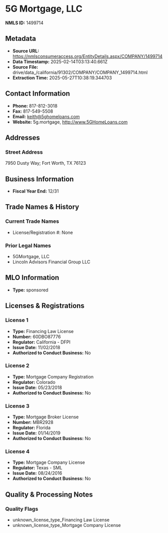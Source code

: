 # 5G Mortgage, LLC

**NMLS ID:** 1499714

## Metadata
- **Source URL:** https://nmlsconsumeraccess.org/EntityDetails.aspx/COMPANY/1499714
- **Data Timestamp:** 2025-02-14T03:13:40.661Z
- **Source File:** drive/data_/california/91302/COMPANY/COMPANY_1499714.html
- **Extraction Time:** 2025-05-27T10:38:19.344703

## Contact Information
- **Phone:** 817-812-3018
- **Fax:** 817-549-5508
- **Email:** keith@5ghomeloans.com
- **Website:** 5g.mortgage, http://www.5GHomeLoans.com

## Addresses
### Street Address
7950 Dusty Way; Fort Worth, TX 76123

## Business Information
- **Fiscal Year End:** 12/31

## Trade Names & History
### Current Trade Names
- License/Registration #: None

### Prior Legal Names
- 5GMortgage, LLC
- Lincoln Advisors Financial Group LLC

## MLO Information
- **Type:** sponsored

## Licenses & Registrations

### License 1
- **Type:** Financing Law License
- **Number:** 60DBO87776
- **Regulator:** California - DFPI
- **Issue Date:** 11/02/2018
- **Authorized to Conduct Business:** No

### License 2
- **Type:** Mortgage Company Registration
- **Regulator:** Colorado
- **Issue Date:** 05/23/2018
- **Authorized to Conduct Business:** No

### License 3
- **Type:** Mortgage Broker License
- **Number:** MBR2928
- **Regulator:** Florida
- **Issue Date:** 01/14/2019
- **Authorized to Conduct Business:** No

### License 4
- **Type:** Mortgage Company License
- **Regulator:** Texas - SML
- **Issue Date:** 08/24/2016
- **Authorized to Conduct Business:** No

## Quality & Processing Notes
### Quality Flags
- unknown_license_type_Financing Law License
- unknown_license_type_Mortgage Company License
